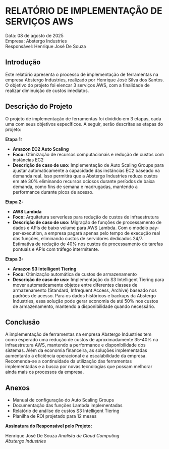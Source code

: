 # RELATÓRIO DE IMPLEMENTAÇÃO DE SERVIÇOS AWS

Data: 08 de agosto de 2025  
Empresa: Abstergo Industries  
Responsável: Henrique José De Souza

## Introdução
Este relatório apresenta o processo de implementação de ferramentas na empresa Abstergo Industries, realizado por Henrique José Silva dos Santos. O objetivo do projeto foi elencar 3 serviços AWS, com a finalidade de realizar diminuição de custos imediatos.

## Descrição do Projeto
O projeto de implementação de ferramentas foi dividido em 3 etapas, cada uma com seus objetivos específicos. A seguir, serão descritas as etapas do projeto:

**Etapa 1:**
- **Amazon EC2 Auto Scaling**
- **Foco:** Otimização de recursos computacionais e redução de custos com instâncias EC2
- **Descrição de caso de uso:** Implementação de Auto Scaling Groups para ajustar automaticamente a capacidade das instâncias EC2 baseado na demanda real. Isso permitirá que a Abstergo Industries reduza custos em até 30% eliminando recursos ociosos durante períodos de baixa demanda, como fins de semana e madrugadas, mantendo a performance durante picos de acesso.

**Etapa 2:**
- **AWS Lambda**
- **Foco:** Arquitetura serverless para redução de custos de infraestrutura
- **Descrição de caso de uso:** Migração de funções de processamento de dados e APIs de baixo volume para AWS Lambda. Com o modelo pay-per-execution, a empresa pagará apenas pelo tempo de execução real das funções, eliminando custos de servidores dedicados 24/7. Estimativa de redução de 40% nos custos de processamento de tarefas pontuais e APIs com tráfego intermitente.

**Etapa 3:**
- **Amazon S3 Intelligent Tiering**
- **Foco:** Otimização automática de custos de armazenamento
- **Descrição de caso de uso:** Implementação do S3 Intelligent Tiering para mover automaticamente objetos entre diferentes classes de armazenamento (Standard, Infrequent Access, Archive) baseado nos padrões de acesso. Para os dados históricos e backups da Abstergo Industries, essa solução pode gerar economia de até 50% nos custos de armazenamento, mantendo a disponibilidade quando necessário.

## Conclusão
A implementação de ferramentas na empresa Abstergo Industries tem como esperado uma redução de custos de aproximadamente 35-40% na infraestrutura AWS, mantendo a performance e disponibilidade dos sistemas. Além da economia financeira, as soluções implementadas aumentarão a eficiência operacional e a escalabilidade da empresa. Recomenda-se a continuidade da utilização das ferramentas implementadas e a busca por novas tecnologias que possam melhorar ainda mais os processos da empresa.

## Anexos
- Manual de configuração do Auto Scaling Groups
- Documentação das funções Lambda implementadas  
- Relatório de análise de custos S3 Intelligent Tiering
- Planilha de ROI projetado para 12 meses

**Assinatura do Responsável pelo Projeto:**

Henrique José De Souza
*Analista de Cloud Computing*  
*Abstergo Industries*